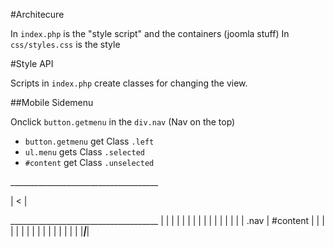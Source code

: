 #Architecure

In `index.php` is the "style script" and the containers (joomla stuff)
In `css/styles.css` is the style


#Style API

Scripts in `index.php` create classes for changing the view.

##Mobile Sidemenu

Onclick `button.getmenu` in the `div.nav` (Nav on the top) 
 * `button.getmenu` get Class `.left`
 * `ul.menu` gets Class `.selected`
 * `#content` get Class `.unselected`

\_____________________________________

 | < |                                

\_____________________________________
|                 |                 |
|                 |                 |
|                 |                 |
|                 |                 |
|                 |                 |
|      .nav       |    #content     |
|                 |                 |
|                 |                 |
|                 |                 |
|                 |                 |
|                 |                 |
|_________________|_________________|